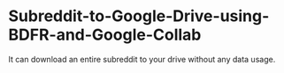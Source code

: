 # Subreddit-to-Google-Drive-using-BDFR-and-Google-Collab
It can download an entire subreddit to your drive without any data usage.
